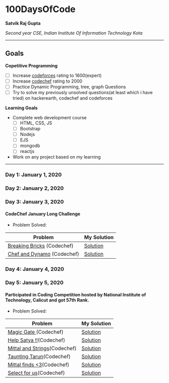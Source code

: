 # 100DaysOfCode

**Satvik Raj Gupta**

*Second year CSE, Indian Institute Of Information Technology Kota*

---

## Goals

**Copetitive Programming**
- [ ] Increase [codeforces](https://codeforces.com/profile/satvik_gupta144) rating to 1600(expert)
- [ ] Increase [codechef](https://www.codechef.com/users/satvikgupta144) rating to 2000
- [ ] Practice Dynamic Programming, tree, graph Questions
- [ ] Try to solve my previously unsolved questions(at least which i have tried) on hackerearth, codechef and codeforces

**Learning Goals**

- Complete web development course
  - [ ] HTML, CSS, JS
  - [ ] Bootstrap
  - [ ] Nodejs
  - [ ] EJS
  - [ ] mongodb
  - [ ] reactjs
  
 - Work on any project based on my learning

---
### Day 1: January 1, 2020


### Day 2: January 2, 2020

### Day 3: January 3, 2020

#### CodeChef January Long Challenge

- Problem Solved:

|**Problem**| **My Solution**|
|-----------|----------------|
| [Breaking Bricks](https://www.codechef.com/JAN20B/problems/BRKBKS) (Codechef) | [Solution](https://www.codechef.com/viewsolution/28631528)|
| [Chef and Dynamo](https://www.codechef.com/JAN20B/problems/DYNAMO) (Codechef) | [Solution](https://www.codechef.com/viewsolution/28646308)|

### Day 4: January 4, 2020

### Day 5: January 5, 2020

#### Participated in Coding Competition hosted by National Institute of Technology, Calicut and got 57th Rank.

- Problem Solved:

|**Problem**| **My Solution**|
|-----------|----------------|
| [Magic Gate ](https://www.codechef.com/NITC2020/problems/MAGC) (Codechef) | [Solution](https://www.codechef.com/viewsolution/28702297 )|
|[Help Satya !!](https://www.codechef.com/NITC2020/problems/FIXT)(Codechef)|[Solution](https://www.codechef.com/viewsolution/28703923)|
|[Mittal and Strings](https://www.codechef.com/NITC2020/problems/MTLS)(Codechef)|[Solution](https://www.codechef.com/viewsolution/28707681)|
|[Taunting Tarun](https://www.codechef.com/NITC2020/problems/TATU)(Codechef)|[Solution](https://www.codechef.com/viewsolution/28705653)|
|[Mittal finds <3](https://www.codechef.com/NITC2020/problems/MITLOV)(Codechef)|[Solution](https://www.codechef.com/viewsolution/28706562)|
|[Select for us](https://www.codechef.com/NITC2020/problems/CHUNO)(Codechef)|[Solution](https://www.codechef.com/viewsolution/28709940)|

